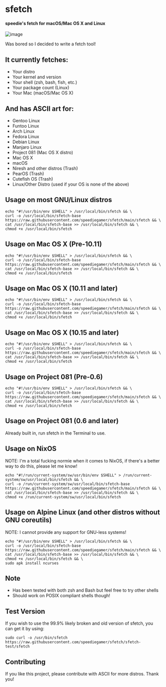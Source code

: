 # sfetch
#### speedie's fetch for macOS/Mac OS X and Linux

![image](https://user-images.githubusercontent.com/71722170/156442168-6a99c710-cf0f-4877-ba3f-f6806c5e0364.png)

Was bored so I decided to write a fetch tool! 

## It currently fetches:
- Your distro
- Your kernel and version
- Your shell (zsh, bash, fish, etc.)
- Your package count (Linux)
- Your Mac (macOS/Mac OS X)

## And has ASCII art for:
- Gentoo Linux
- Funtoo Linux
- Arch Linux
- Fedora Linux
- Debian Linux
- Manjaro Linux
- Project 081 (Mac OS X distro)
- Mac OS X
- macOS
- Niresh and other distros (Trash)
- PearOS (Trash)
- Cutefish OS (Trash)
- Linux/Other Distro (used if your OS is none of the above)

## Usage on most GNU/Linux distros

    echo "#!/usr/bin/env $SHELL" > /usr/local/bin/sfetch && \ 
    curl -o /usr/local/bin/sfetch-base https://raw.githubusercontent.com/speediegamer/sfetch/main/sfetch && \
    cat /usr/local/bin/sfetch-base >> /usr/local/bin/sfetch && \
    chmod +x /usr/local/bin/sfetch

## Usage on Mac OS X (Pre-10.11)

    echo "#!/usr/bin/env $SHELL" > /usr/local/bin/sfetch && \ 
    curl -o /usr/local/bin/sfetch-base https://raw.githubusercontent.com/speediegamer/sfetch/main/sfetch && \
    cat /usr/local/bin/sfetch-base >> /usr/local/bin/sfetch && \
    chmod +x /usr/local/bin/sfetch

## Usage on Mac OS X (10.11 and later)

    echo "#!/usr/bin/env $SHELL" > /usr/local/bin/sfetch && \ 
    curl -o /usr/local/bin/sfetch-base https://raw.githubusercontent.com/speediegamer/sfetch/main/sfetch && \
    cat /usr/local/bin/sfetch-base >> /usr/local/bin/sfetch && \
    chmod +x /usr/local/bin/sfetch

## Usage on Mac OS X (10.15 and later)

    echo "#!/usr/bin/env $SHELL" > /usr/local/bin/sfetch && \ 
    curl -o /usr/local/bin/sfetch-base https://raw.githubusercontent.com/speediegamer/sfetch/main/sfetch && \
    cat /usr/local/bin/sfetch-base >> /usr/local/bin/sfetch && \
    chmod +x /usr/local/bin/sfetch

## Usage on Project 081 (Pre-0.6)

    echo "#!/usr/bin/env $SHELL" > /usr/local/bin/sfetch && \ 
    curl -o /usr/local/bin/sfetch-base https://raw.githubusercontent.com/speediegamer/sfetch/main/sfetch && \
    cat /usr/local/bin/sfetch-base >> /usr/local/bin/sfetch && \
    chmod +x /usr/local/bin/sfetch

## Usage on Project 081 (0.6 and later)
Already built in, run sfetch in the Terminal to use.

## Usage on NixOS
NOTE: I'm a total fucking normie when it comes to NixOS, if there's a better way to do this, please let me know!

    echo "#!/run/current-system/sw/usr/bin/env $SHELL" > /run/current-system/sw/usr/local/bin/sfetch && \
    curl -o /run/current-system/sw/usr/local/bin/sfetch-base https://raw.githubusercontent.com/speediegamer/sfetch/main/sfetch && \
    cat /usr/local/bin/sfetch-base >> /usr/local/bin/sfetch && \
    chmod +x /run/current-system/sw/usr/local/bin/sfetch

## Usage on Alpine Linux (and other distros without GNU coreutils)
NOTE: I cannot provide any support for GNU-less systems!

    echo "#!/usr/bin/env $SHELL" > /usr/local/bin/sfetch && \ 
    curl -o /usr/local/bin/sfetch-base https://raw.githubusercontent.com/speediegamer/sfetch/main/sfetch && \
    cat /usr/local/bin/sfetch-base >> /usr/local/bin/sfetch && \
    chmod +x /usr/local/bin/sfetch && \
    sudo apk install ncurses

## Note
- Has been tested with both zsh and Bash but feel free to try other shells
- Should work on POSIX compliant shells though!

## Test Version

If you wish to use the 99.9% likely broken and old version of sfetch, you can get it by using:

    sudo curl -o /usr/bin/sfetch https://raw.githubusercontent.com/speediegamer/sfetch/sfetch-test/sfetch

## Contributing

If you like this project, please contribute with ASCII for more distros. Thank you!
